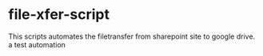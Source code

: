# file-xfer-script
This scripts automates the filetransfer from sharepoint site to google drive. a test automation
